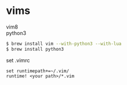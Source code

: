 # vims

vim8  
python3  

```bash
$ brew install vim --with-python3 --with-lua
$ brew install python3
```

set .vimrc
```
set runtimepath+=~/.vim/
runtime! <your path>/*.vim
```
